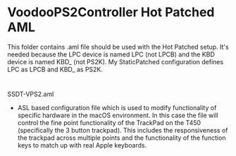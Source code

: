 # VoodooPS2Controller Hot Patched AML 

This folder contains .aml file should be used with the Hot Patched setup. It's needed because the LPC device is named LPC (not LPCB) and the KBD device is named KBD_ (not PS2K). My StaticPatched configuration defines LPC as LPCB and KBD_ as PS2K.

#

SSDT-VPS2.aml

- ASL based configuration file which is used to modify functionality of specific hardware in the macOS environment. In this case the file will control the fine point functionality of the TrackPad on the T450 (specifically the 3 button trackpad). This includes the responsiveness of the trackpad across multiple points and the functionality of the function keys to match up with real Apple keyboards.





